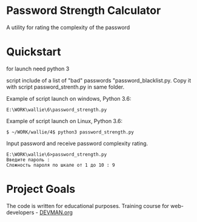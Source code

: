 # Password Strength Calculator

A utility for rating the complexity of the password

# Quickstart

for launch need python 3

script include of a list of "bad" passwords "password_blacklist.py. Copy it with script password_strenth.py in same folder.


Example of script launch on windows, Python 3.6:

```
E:\WORK\wallie\6\password_strength.py

```

Example of script launch on Linux, Python 3.6:

```
$ ~/WORK/wallie/4$ python3 password_strength.py 
```

Input password and receive password complexity rating.

```
E:\WORK\wallie\6>password_strength.py
Введите пароль :
Сложность пароля по шкале от 1 до 10 : 9

```

# Project Goals

The code is written for educational purposes. Training course for web-developers - [DEVMAN.org](https://devman.org)
